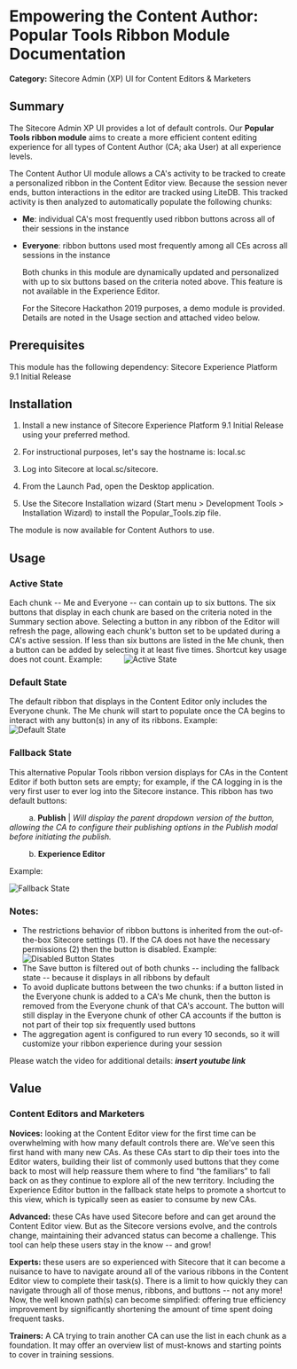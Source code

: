 # Empowering the Content Author: Popular Tools Ribbon Module Documentation
**Category:** Sitecore Admin (XP) UI for Content Editors & Marketers



## Summary
  The Sitecore Admin XP UI provides a lot of default controls. Our **Popular Tools ribbon module** aims to create a more efficient content editing experience for all types of Content Author (CA; aka User) at all experience levels.

  The Content Author UI module allows a CA's activity to be tracked to create a personalized ribbon in the Content Editor view. Because the session never ends, button interactions in the editor are tracked using LiteDB. This tracked activity is then analyzed to automatically populate the following chunks:
* **Me**: individual CA's most frequently used ribbon buttons across all of their sessions in the instance
* **Everyone**: ribbon buttons used most frequently among all CEs across all sessions in the instance

  Both chunks in this module are dynamically updated and personalized with up to six buttons based on the criteria noted above. This feature is not available in the Experience Editor.

  For the Sitecore Hackathon 2019 purposes, a demo module is provided. Details are noted in the Usage section and attached video below.


## Prerequisites
  This module has the following dependency: Sitecore Experience Platform 9.1 Initial Release



## Installation
  1. Install a new instance of Sitecore Experience Platform 9.1 Initial Release using your preferred method.

  2. For instructional purposes, let's say the hostname is: local.sc

  3. Log into Sitecore at local.sc/sitecore.

  4. From the Launch Pad, open the Desktop application.

  5. Use the Sitecore Installation wizard (Start menu > Development Tools > Installation Wizard) to install the Popular_Tools.zip file.

  The module is now available for Content Authors to use. 



## Usage


### Active State
  
  Each chunk -- Me and Everyone -- can contain up to six buttons. The six buttons that display in each chunk are based on the criteria noted in the Summary section above. Selecting a button in any ribbon of the Editor will refresh the page, allowing each chunk's button set to be updated during a CA's active session. If less than six buttons are listed in the Me chunk, then a button can be added by selecting it at least five times. Shortcut key usage does not count. Example:
  &nbsp;&nbsp;&nbsp;&nbsp;&nbsp;&nbsp;&nbsp;&nbsp;&nbsp;![Active State](https://github.com/alivezey/practice/raw/master/images/Active_State-HackPack_2019SCHackathon.png?raw=true "Active State HackPack 2019SCHackathon")
   
### Default State
  The default ribbon that displays in the Content Editor only includes the Everyone chunk. The Me chunk will start to populate once the CA begins to interact with any button(s) in any of its ribbons. Example:
  &nbsp;&nbsp;&nbsp;&nbsp;&nbsp;&nbsp;&nbsp;&nbsp;&nbsp;![Default State](https://github.com/alivezey/practice/raw/master/images/Default_State-HackPack_2019SCHackathon.png?raw=true "Default State HackPack 2019SCHackathon")
  
### Fallback State
   This alternative Popular Tools ribbon version displays for CAs in the Content Editor if both button sets are empty; for example, if the CA logging in is the very first user to ever log into the Sitecore instance. This ribbon has two default buttons:

   &nbsp;&nbsp;&nbsp;&nbsp;&nbsp;&nbsp;&nbsp;&nbsp;&nbsp;a. **Publish** | _Will display the parent dropdown version of the button, allowing the CA to configure their publishing options in the Publish modal before initiating the publish._

   &nbsp;&nbsp;&nbsp;&nbsp;&nbsp;&nbsp;&nbsp;&nbsp;&nbsp;b. **Experience Editor**
   
 Example:
   
 ![Fallback State](https://github.com/alivezey/practice/raw/master/images/Fallback_State-HackPack_2019SCHackathon.png?raw=true "Fallback State HackPack 2019SCHackathon")

### Notes: 
* The restrictions behavior of ribbon buttons is inherited from the out-of-the-box Sitecore settings (1). If the CA does not have the necessary permissions (2) then the button is disabled. Example:
   &nbsp;&nbsp;&nbsp;&nbsp;&nbsp;&nbsp;&nbsp;&nbsp;&nbsp;![Disabled Button States](https://github.com/alivezey/practice/raw/master/images/Disabled_Buttons-HackPack_2019SCHackathon.png?raw=true "Disabled Button States HackPack 2019SCHackathon")
* The Save button is filtered out of both chunks -- including the fallback state -- because it displays in all ribbons by default
* To avoid duplicate buttons between the two chunks: if a button listed in the Everyone chunk is added to a CA's Me chunk, then the button is removed from the Everyone chunk of that CA's account. The button will still display in the Everyone chunk of other CA accounts if the button is not part of their top six frequently used buttons
* The aggregation agent is configured to run every 10 seconds, so it will customize your ribbon experience during your session
    
Please watch the video for additional details: _**insert youtube link**_



## Value

### Content Editors and Marketers

   **Novices:** looking at the Content Editor view for the first time can be overwhelming with how many default controls there are. We’ve seen this first hand with many new CAs. As these CAs start to dip their toes into the Editor waters, building their list of commonly used buttons that they come back to most will help reassure them where to find “the familiars” to fall back on as they continue to explore all of the new territory. Including the Experience Editor button in the fallback state helps to promote a shortcut to this view, which is typically seen as easier to consume by new CAs.

   **Advanced:** these CAs have used Sitecore before and can get around the Content Editor view. But as the Sitecore versions evolve, and the controls change, maintaining their advanced status can become a challenge. This tool can help these users stay in the know -- and grow!

   **Experts:** these users are so experienced with Sitecore that it can become a nuisance to have to navigate around all of the various ribbons in the Content Editor view to complete their task(s). There is a limit to how quickly they can navigate through all of those menus, ribbons, and buttons -- not any more! Now, the well known path(s) can become simplified: offering true efficiency improvement by significantly shortening the amount of time spent doing frequent tasks. 

   **Trainers:** A CA trying to train another CA can use the list in each chunk as a foundation. It may offer an overview list of must-knows and starting points to cover in training sessions. 
